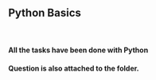 <!DOCTYPE html>
<html>
<body>
<h2>Python Basics</h2>
<br>
<h4>All the tasks have been done with Python</h4>
<h4>Question is also attached to the folder.</h4>
</body>
</html>

